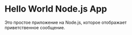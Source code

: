 # Hello World Node.js App

Это простое приложение на Node.js, которое отображает приветственное сообщение.

